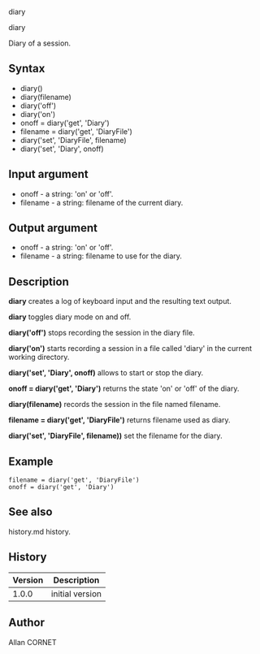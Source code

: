 



diary


diary

Diary of a session.

## Syntax

- diary()
- diary(filename)
- diary('off')
- diary('on')
- onoff = diary('get', 'Diary')
- filename = diary('get', 'DiaryFile')
- diary('set', 'DiaryFile', filename)
- diary('set', 'Diary', onoff)

## Input argument

 - onoff - a string: 'on' or 'off'.
 - filename - a string: filename of the current diary.

## Output argument

 - onoff - a string: 'on' or 'off'.
 - filename - a string: filename to use for the diary.

## Description


  <p><b>diary</b> creates a log of keyboard input and the resulting text output.</p>
  <p><b>diary</b> toggles diary mode on and off.</p>
  <p><b>diary('off')</b> stops recording the session in the diary file.</p>
  <p><b>diary('on')</b> starts recording a session in a file called 'diary' in the current working directory.</p>
  <p><b>diary('set', 'Diary', onoff)</b> allows to start or stop the diary.</p>
  <p><b>onoff = diary('get', 'Diary')</b> returns the state 'on' or 'off' of the diary.</p>
  <p><b>diary(filename)</b> records the session in the file named filename.</p>
  <p><b>filename = diary('get', 'DiaryFile')</b> returns filename used as diary.</p>
  <p><b>diary('set', 'DiaryFile', filename))</b> set the filename for the diary.</p>


## Example

```Nelson
filename = diary('get', 'DiaryFile')
onoff = diary('get', 'Diary')
```

## See also

history.md history.
## History

|Version|Description|
|------|------|
|1.0.0|initial version|


## Author

Allan CORNET



